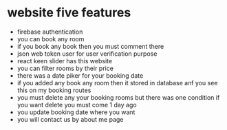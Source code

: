 # website five features
- firebase authentication
- you can book any room 
- if you book any book then you must comment there
- json web token user for user verification purpose
- react keen slider has this website
- you can filter rooms by their price 
- there was a date piker for your booking date
- if you added any book any room then it stored in database anf you see this on my booking routes
- you must delete any your booking rooms but there was one condition if you want delete you must come 1 day ago
- you update booking date where you want
- you will contact us by about me page